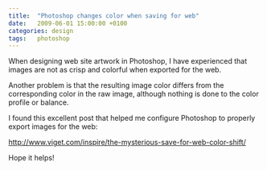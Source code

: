 ```yaml
---
title:  "Photoshop changes color when saving for web"
date:   2009-06-01 15:00:00 +0100
categories: design
tags:	photoshop
---
```



When designing web site artwork in Photoshop, I have experienced that images are
not as crisp and colorful when exported for the web.

Another problem is that the resulting image color differs from the corresponding
color in the raw image, although nothing is done to the color profile or balance.

I found this excellent post that helped me configure Photoshop to properly export
images for the web:

http://www.viget.com/inspire/the-mysterious-save-for-web-color-shift/

Hope it helps!